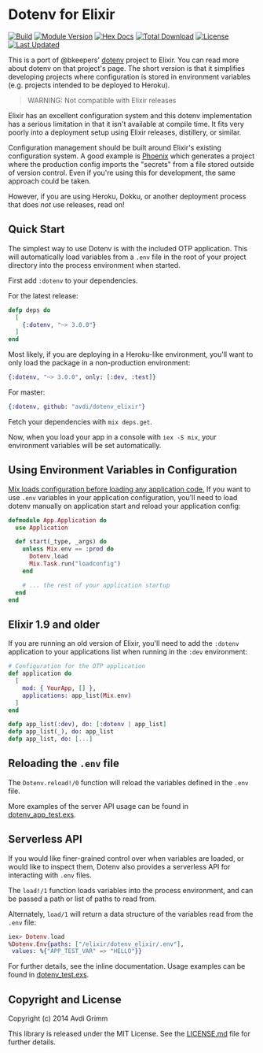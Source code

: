 # Dotenv for Elixir

[![Build](https://github.com/avdi/dotenv_elixir/actions/workflows/main.yaml/badge.svg)](https://github.com/avdi/dotenv_elixir/actions/workflows/main.yaml)
[![Module Version](https://img.shields.io/hexpm/v/dotenv.svg)](https://hex.pm/packages/dotenv)
[![Hex Docs](https://img.shields.io/badge/hex-docs-lightgreen.svg)](https://hexdocs.pm/dotenv/)
[![Total Download](https://img.shields.io/hexpm/dt/dotenv.svg)](https://hex.pm/packages/dotenv)
[![License](https://img.shields.io/hexpm/l/dotenv.svg)](https://github.com/avdi/dotenv_elixir/blob/master/LICENSE.md)
[![Last Updated](https://img.shields.io/github/last-commit/avdi/dotenv_elixir.svg)](https://github.com/avdi/dotenv_elixir/commits/master)

This is a port of @bkeepers' [dotenv](https://github.com/bkeepers/dotenv) project to Elixir. You can read more about dotenv on that project's page. The short version is that it simplifies developing projects where configuration is stored in environment variables (e.g. projects intended to be deployed to Heroku).

> WARNING: Not compatible with Elixir releases

Elixir has an excellent configuration system and this dotenv implementation
has a serious limitation in that it isn't available at compile time. It fits very
poorly into a deployment setup using Elixir releases, distillery, or similar.

Configuration management should be built around Elixir's existing configuration
system. A good example is [Phoenix](http://www.phoenixframework.org/) which
generates a project where the production config imports the "secrets" from a
file stored outside of version control. Even if you're using this for
development, the same approach could be taken.

However, if you are using Heroku, Dokku, or another deployment process that does *not* use releases, read on!

## Quick Start

The simplest way to use Dotenv is with the included OTP application. This will automatically load variables from a `.env` file in the root of your project directory into the process environment when started.

First add `:dotenv` to your dependencies.

For the latest release:

```elixir
defp deps do
  [
    {:dotenv, "~> 3.0.0"}
  ]
end
```

Most likely, if you are deploying in a Heroku-like environment, you'll want to only load the package in a non-production environment:

```elixir
{:dotenv, "~> 3.0.0", only: [:dev, :test]}
```

For master:

```elixir
{:dotenv, github: "avdi/dotenv_elixir"}
```

Fetch your dependencies with `mix deps.get`.

Now, when you load your app in a console with `iex -S mix`, your environment variables will be set automatically.

## Using Environment Variables in Configuration

[Mix loads configuration before loading any application code.](https://github.com/elixir-lang/elixir/blob/52141f2a3fa69906397017883242948dd93d91b5/lib/mix/lib/mix/tasks/run.ex#L123) If you want to use `.env` variables in your application configuration, you'll need to load dotenv manually on application start and reload your application config:

```elixir
defmodule App.Application do
  use Application

  def start(_type, _args) do
    unless Mix.env == :prod do
      Dotenv.load
      Mix.Task.run("loadconfig")
    end

    # ... the rest of your application startup
  end
end
```

## Elixir 1.9 and older

If you are running an old version of Elixir, you'll need to add the `:dotenv` application to your applications list when running in the `:dev` environment:

```elixir
# Configuration for the OTP application
def application do
  [
    mod: { YourApp, [] },
    applications: app_list(Mix.env)
  ]
end

defp app_list(:dev), do: [:dotenv | app_list]
defp app_list(_), do: app_list
defp app_list, do: [...]
```

## Reloading the `.env` file

The `Dotenv.reload!/0` function will reload the variables defined in the `.env` file.

More examples of the server API usage can be found in [dotenv_app_test.exs](https://github.com/avdi/dotenv_elixir/blob/master/test/dotenv_app_test.exs).

## Serverless API

If you would like finer-grained control over when variables are loaded, or would like to inspect them, Dotenv also provides a serverless API for interacting with `.env` files.

The `load!/1` function loads variables into the process environment, and can be passed a path or list of paths to read from.

Alternately, `load/1` will return a data structure of the variables read from the `.env` file:

```elixir
iex> Dotenv.load
%Dotenv.Env{paths: ["/elixir/dotenv_elixir/.env"],
 values: %{"APP_TEST_VAR" => "HELLO"}}
```
For further details, see the inline documentation. Usage examples can be found in [dotenv_test.exs](https://github.com/avdi/dotenv_elixir/blob/master/test/dotenv_test.exs).

## Copyright and License

Copyright (c) 2014 Avdi Grimm

This library is released under the MIT License. See the [LICENSE.md](./LICENSE.md) file
for further details.
